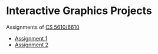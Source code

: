 # Interactive Graphics Projects

Assignments of [CS 5610/6610](https://graphics.cs.utah.edu/courses/cs6610/spring2021/)

- [Assignment 1](https://github.com/AmarnathMurugan/InteractiveGraphicsProjects/tree/main/Hello%20World)
- [Assignment 2](https://github.com/AmarnathMurugan/InteractiveGraphicsProjects/tree/main/Transformations)
